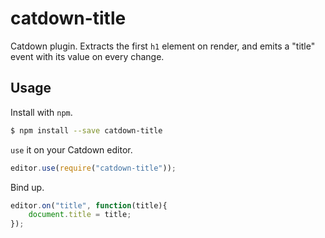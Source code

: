 # catdown-title

Catdown plugin. Extracts the first `h1` element on render, and emits a "title" event with its value on every change.

## Usage

Install with `npm`.

```bash
$ npm install --save catdown-title
```

`use` it on your Catdown editor.

```js
editor.use(require("catdown-title"));
```

Bind up.

```js
editor.on("title", function(title){
	document.title = title;
});
```
